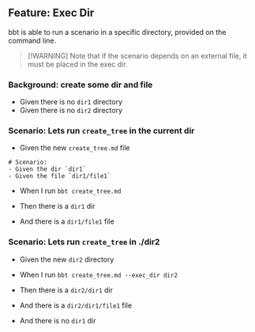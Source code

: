 ## Feature: **Exec Dir** 

bbt is able to run a scenario in a specific directory, provided on the command line.  
> [!WARNING] Note that if the scenario depends on an external file, it must be placed in the exec dir.

### Background: create some dir and file

- Given there is no `dir1` directory
- Given there is no `dir2` directory


### Scenario: Lets run `create_tree` in the current dir

- Given the new `create_tree.md` file
```
# Scenario:
- Given the dir `dir1`
- Given the file `dir1/file1` 
```

- When I run `bbt create_tree.md`

- Then there is a `dir1` dir
- And there is a `dir1/file1` file

### Scenario: Lets run `create_tree` in ./dir2

- Given the new `dir2` directory

- When I run `bbt create_tree.md --exec_dir dir2`

- Then there is a `dir2/dir1` dir
- And there is a `dir2/dir1/file1` file
- And there is no `dir1` dir
